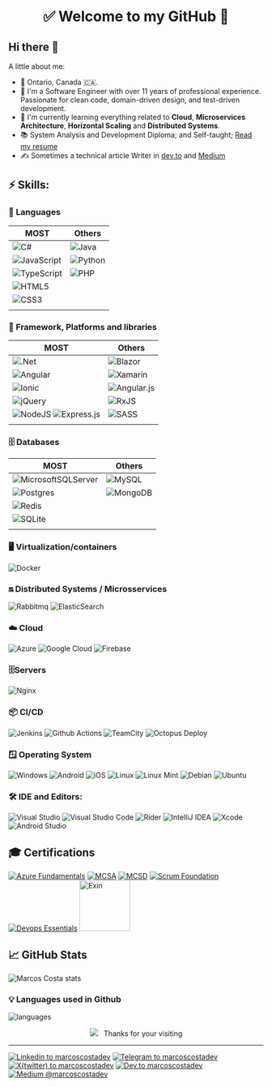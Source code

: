 <h1 align="center"> 
	✅ Welcome to my GitHub 🚀
</h1>

## Hi there 👋


A little about me:

- 📍  Ontario, Canada 🇨🇦.
- 🔭  I'm a Software Engineer with over 11 years of professional experience. Passionate for clean code, domain-driven design, and test-driven development.
- 🌱  I'm currently learning everything related to **Cloud**, **Microservices Architecture**, **Horizontal Scaling** and **Distributed Systems**.
- 📚  System Analysis and Development Diploma; and Self-taught; [Read my resume](https://read.cv/marcoscostadev)
- ✍️  Sometimes a technical article Writer in [dev.to](https://dev.to/marcoscostadev) and [Medium](https://medium.com/@MarcosCostaDev)


## ⚡ Skills:

### 🧰 Languages
|  MOST | Others  |
|---|---|
| ![C#](https://img.shields.io/badge/c%23-%23239120.svg?style=for-the-badge&logo=csharp&logoColor=white&style=plastic) | ![Java](https://img.shields.io/badge/java-%23ED8B00.svg?style=for-the-badge&logo=openjdk&logoColor=white&style=plastic) |
| ![JavaScript](https://img.shields.io/badge/javascript-%23323330.svg?style=for-the-badge&logo=javascript&logoColor=%23F7DF1E&style=plastic) | ![Python](https://img.shields.io/badge/python-3670A0?style=for-the-badge&logo=python&logoColor=ffdd54&style=plastic) |
| ![TypeScript](https://img.shields.io/badge/typescript-%23007ACC.svg?style=for-the-badge&logo=typescript&logoColor=white&style=plastic) | ![PHP](https://img.shields.io/badge/php-%23777BB4.svg?style=for-the-badge&logo=php&logoColor=white&style=plastic)  |
| ![HTML5](https://img.shields.io/badge/html5-%23E34F26.svg?style=for-the-badge&logo=html5&logoColor=white&style=plastic)  | |
| ![CSS3](https://img.shields.io/badge/css3-%231572B6.svg?style=for-the-badge&logo=css3&logoColor=white&style=plastic)  
|   |   |

### 🔨 Framework, Platforms and libraries
|  MOST | Others  |
|---|---|
| ![.Net](https://img.shields.io/badge/.NET-5C2D91?style=for-the-badge&logo=.net&logoColor=white&style=plastic)  | ![Blazor](https://img.shields.io/badge/blazor-%235C2D91.svg?style=for-the-badge&logo=blazor&logoColor=white&style=plastic) |
| ![Angular](https://img.shields.io/badge/angular-%23DD0031.svg?style=for-the-badge&logo=angular&logoColor=white&style=plastic) | ![Xamarin](https://img.shields.io/badge/Xamarin-3199DC?style=for-the-badge&logo=xamarin&logoColor=white&style=plastic) |
| ![Ionic](https://img.shields.io/badge/Ionic-%233880FF.svg?style=for-the-badge&logo=Ionic&logoColor=white&style=plastic) | ![Angular.js](https://img.shields.io/badge/angular.js-%23E23237.svg?style=for-the-badge&logo=angularjs&logoColor=white&style=plastic) |
| ![jQuery](https://img.shields.io/badge/jquery-%230769AD.svg?style=for-the-badge&logo=jquery&logoColor=white&style=plastic)  | ![RxJS](https://img.shields.io/badge/rxjs-%23B7178C.svg?style=for-the-badge&logo=reactivex&logoColor=white&style=plastic)  |
| ![NodeJS](https://img.shields.io/badge/node.js-6DA55F?style=for-the-badge&logo=node.js&logoColor=white&style=plastic) ![Express.js](https://img.shields.io/badge/express.js-%23404d59.svg?style=for-the-badge&logo=express&logoColor=%2361DAFB&style=plastic) | ![SASS](https://img.shields.io/badge/SASS-hotpink.svg?style=for-the-badge&logo=SASS&logoColor=white&style=plastic) |
|   |   |


### 🗄️ Databases

|  MOST | Others  |
|---|---|
| ![MicrosoftSQLServer](https://img.shields.io/badge/Microsoft%20SQL%20Server-CC2927?style=for-the-badge&logo=microsoft%20sql%20server&logoColor=white&style=plastic) | ![MySQL](https://img.shields.io/badge/mysql-%2300f.svg?style=for-the-badge&logo=mysql&logoColor=white&style=plastic) |
| ![Postgres](https://img.shields.io/badge/postgres-%23316192.svg?style=for-the-badge&logo=postgresql&logoColor=white&style=plastic) | ![MongoDB](https://img.shields.io/badge/MongoDB-%234ea94b.svg?style=for-the-badge&logo=mongodb&logoColor=white&style=plastic) |
| ![Redis](https://img.shields.io/badge/redis-%23DD0031.svg?style=for-the-badge&logo=redis&logoColor=white&style=plastic) | |
| ![SQLite](https://img.shields.io/badge/sqlite-%2307405e.svg?style=for-the-badge&logo=sqlite&logoColor=white&style=plastic)  |  |
|   |   |






### 🖥️ Virtualization/containers
![Docker](https://img.shields.io/badge/docker-%230db7ed.svg?style=for-the-badge&logo=docker&logoColor=white&style=plastic)

### 🔛 Distributed Systems / Microsservices
![Rabbitmq](https://img.shields.io/badge/rabbitmq-f47b20?style=for-the-badge&logo=rabbitmq&logoColor=white&style=plastic) 
![ElasticSearch](https://img.shields.io/badge/-ElasticSearch-005571?style=for-the-badge&logo=elasticsearch&style=plastic)

### ☁️ Cloud
![Azure](https://img.shields.io/badge/azure-%230072C6.svg?style=for-the-badge&logo=azure-devops&logoColor=white&style=plastic) 
![Google Cloud](https://img.shields.io/badge/GoogleCloud-%234285F4.svg?style=for-the-badge&logo=google-cloud&logoColor=white&style=plastic) 
![Firebase](https://img.shields.io/badge/firebase-%23039BE5.svg?style=for-the-badge&logo=firebase&style=plastic) 

### 🗄️Servers
![Nginx](https://img.shields.io/badge/nginx-%23009639.svg?style=for-the-badge&logo=nginx&logoColor=white&style=plastic)

### 📦 CI/CD
![Jenkins](https://img.shields.io/badge/jenkins-%232C5263.svg?style=for-the-badge&logo=jenkins&logoColor=white&style=plastic)
![Github Actions](https://img.shields.io/badge/githubactions-%232671E5.svg?style=for-the-badge&logo=githubactions&logoColor=white&style=plastic) 
![TeamCity](https://img.shields.io/badge/teamcity-000000.svg?style=for-the-badge&logo=teamcity&logoColor=white&style=plastic)
![Octopus Deploy](https://img.shields.io/badge/octopus%20deploy-0D80D8?style=for-the-badge&logo=octopusdeploy&logoColor=white&style=plastic)

### 🪟 Operating System
![Windows](https://img.shields.io/badge/Windows-0078D6?style=for-the-badge&logo=windows&logoColor=white&style=plastic)
![Android](https://img.shields.io/badge/Android-3DDC84?style=for-the-badge&logo=android&logoColor=white&style=plastic)
![iOS](https://img.shields.io/badge/iOS-000000?style=for-the-badge&logo=ios&logoColor=white&style=plastic)
![Linux](https://img.shields.io/badge/Linux-FCC624?style=for-the-badge&logo=linux&logoColor=black&style=plastic) 
![Linux Mint](https://img.shields.io/badge/Linux%20Mint-87CF3E?style=for-the-badge&logo=Linux%20Mint&logoColor=white&style=plastic)
![Debian](https://img.shields.io/badge/Debian-D70A53?style=for-the-badge&logo=debian&logoColor=white&style=plastic)
![Ubuntu](https://img.shields.io/badge/Ubuntu-E95420?style=for-the-badge&logo=ubuntu&logoColor=white&style=plastic)

### 🛠 IDE and Editors:
![Visual Studio](https://img.shields.io/badge/VisualStudio-5C2D91.svg?style=for-the-badge&logo=visual-studio&logoColor=white&style=plastic) 
![Visual Studio Code](https://img.shields.io/badge/VisualStudioCode-0078d7.svg?style=for-the-badge&logo=visual-studio-code&logoColor=white&style=plastic)
![Rider](https://img.shields.io/badge/Rider-000000.svg?style=for-the-badge&logo=Rider&logoColor=white&color=black&labelColor=crimson&style=plastic)
![IntelliJ IDEA](https://img.shields.io/badge/IntelliJIDEA-000000.svg?style=for-the-badge&logo=intellij-idea&logoColor=white&style=plastic)
![Xcode](https://img.shields.io/badge/Xcode-007ACC?style=for-the-badge&logo=Xcode&logoColor=white&style=plastic)
![Android Studio](https://img.shields.io/badge/Android%20Studio-3DDC84.svg?style=for-the-badge&logo=android-studio&logoColor=white&style=plastic)

## 🎓 Certifications

[![Azure Fundamentals](https://images.credly.com/size/100x100/images/be8fcaeb-c769-4858-b567-ffaaa73ce8cf/image.png)](https://bit.ly/3APJCv8)
[![MCSA](https://images.credly.com/size/100x100/images/b87c24db-0e54-4f78-8059-eb47675d585d/MCSA-Web_Applications.png)](http://bit.ly/39MoiWq) 
[![MCSD](https://images.credly.com/size/100x100/images/38ac16bb-aba0-449f-912d-a0112adc5657/MCSD-App_Builder.png)](https://bit.ly/3gLCanA) 
[![Scrum Foundation](https://images.credly.com/size/100x100/images/4e3d6f9f-55d7-4ea7-b0e6-f4d4ff543e22/image.png)](https://www.credly.com/badges/cdfe20f7-7ba1-42cd-8883-b1b19b3ded2a) 
[![Devops Essentials](https://images.credly.com/size/100x100/images/9a67731c-fdeb-40d5-bf35-aab041b3020b/image.png)](https://www.credly.com/badges/16624e2c-24ee-4e69-a9af-5a220d2ee079) 
[<img src="https://app.exeed.pro:443/api/Images/BadgeTemplate/3" alt="Exin" width="100"/>](https://bit.ly/2W7uYtX)

## 📈 GitHub Stats
 
![Marcos Costa stats](https://github-readme-stats.vercel.app/api?username=marcoscostadev&theme=cobalt&show_icons=true)

### 💡  Languages used in Github
![languages](https://github-readme-stats.vercel.app/api/top-langs/?username=marcoscostadev&hide=scss&layout=compact&theme=cobalt&title_color=2ED3EA)

<p align="center">
<img src="https://badges.pufler.dev/visits/marcoscostadev/marcoscostadev"></img> &nbsp;
Thanks for your visiting
</p>

<hr>

[![Linkedin to marcoscostadev](https://img.shields.io/badge/@marcoscostadev-%230077B5.svg?style=for-the-badge&logo=linkedin&logoColor=white&style=plastic)](https://www.linkedin.com/in/marcoscostadev/)
[![Telegram to marcoscostadev](https://img.shields.io/badge/@marcoscostadev-2CA5E0?style=for-the-badge&logo=telegram&logoColor=white&style=plastic)](https://t.me/marcoscostadev)
[![X(twitter) to marcoscostadev](https://img.shields.io/badge/@marcoscostadev-%23000000.svg?style=for-the-badge&logo=X&logoColor=white&style=plastic)](https://twitter.com/MarcosCostaDev)
[![Dev.to marcoscostadev](https://img.shields.io/badge/@marcoscostadev-0A0A0A?style=for-the-badge&logo=dev.to&logoColor=white&style=plastic)](https://dev.to/marcoscostadev)
[![Medium @marcoscostadev](https://img.shields.io/badge/@marcoscostadev-12100E?style=for-the-badge&logo=medium&logoColor=white&style=plastic)](https://medium.com/@MarcosCostaDev)

